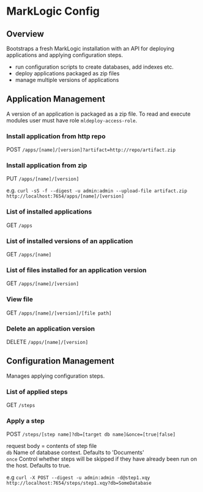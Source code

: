 # MarkLogic Config


## Overview

Bootstraps a fresh MarkLogic installation with an API for deploying applications and applying configuration steps.

* run configuration scripts to create databases, add indexes etc.
* deploy applications packaged as zip files
* manage multiple versions of applications


## Application Management

A version of an application is packaged as a zip file. To read and execute modules user must have role `mldeploy-access-role`.

### Install application from http repo
POST `/apps/[name]/[version]?artifact=http://repo/artifact.zip`

### Install application from zip
PUT `/apps/[name]/[version]`

e.g. `curl -sS -f --digest -u admin:admin --upload-file artifact.zip http://localhost:7654/apps/[name]/[version]`

### List of installed applications
GET `/apps`

### List of installed versions of an application
GET `/apps/[name]`

### List of files installed for an application version
GET `/apps/[name]/[version]`

### View file
GET `/apps/[name]/[version]/[file path]`

### Delete an application version
DELETE `/apps/[name]/[version]`


## Configuration Management

Manages applying configuration steps.

### List of applied steps
GET `/steps`

### Apply a step
POST `/steps/[step name]?db=[target db name]&once=[true|false]`  

request body = contents of step file  
`db` Name of database context. Defaults to 'Documents'  
`once` Control whether steps will be skipped if they have already been run on the host. Defaults to true.

e.g `curl -X POST --digest -u admin:admin -d@step1.xqy http://localhost:7654/steps/step1.xqy?db=SomeDatabase`